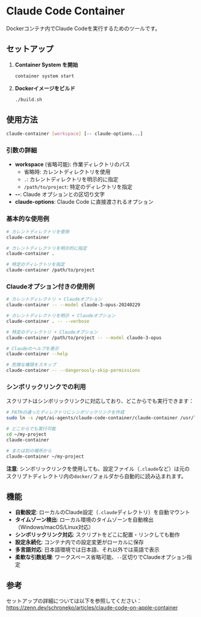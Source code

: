 # Claude Code Container

Dockerコンテナ内でClaude Codeを実行するためのツールです。

## セットアップ

1. **Container System を開始**
   ```bash
   container system start
   ```

2. **Dockerイメージをビルド**
   ```bash
   ./build.sh
   ```

## 使用方法

```bash
claude-container [workspace] [-- claude-options...]
```

### 引数の詳細

- **workspace** (省略可能): 作業ディレクトリのパス
  - 省略時: カレントディレクトリを使用
  - `.`: カレントディレクトリを明示的に指定
  - `/path/to/project`: 特定のディレクトリを指定
- **--**: Claude オプションとの区切り文字
- **claude-options**: Claude Code に直接渡されるオプション

### 基本的な使用例

```bash
# カレントディレクトリを使用
claude-container

# カレントディレクトリを明示的に指定
claude-container .

# 特定のディレクトリを指定
claude-container /path/to/project
```

### Claudeオプション付きの使用例

```bash
# カレントディレクトリ + Claudeオプション
claude-container -- --model claude-3-opus-20240229

# カレントディレクトリを明示 + Claudeオプション
claude-container . -- --verbose

# 特定のディレクトリ + Claudeオプション
claude-container /path/to/project -- --model claude-3-opus

# Claudeのヘルプを表示
claude-container --help

# 危険な権限をスキップ
claude-container -- --dangerously-skip-permissions
```

### シンボリックリンクでの利用

スクリプトはシンボリックリンクに対応しており、どこからでも実行できます：

```bash
# PATHの通ったディレクトリにシンボリックリンクを作成
sudo ln -s /opt/ai-agents/claude-code-container/claude-container /usr/local/bin/claude-container

# どこからでも実行可能
cd ~/my-project
claude-container

# または別の場所から
claude-container ~/my-project
```

**注意**: シンボリックリンクを使用しても、設定ファイル（`.claude`など）は元のスクリプトディレクトリ内の`docker/`フォルダから自動的に読み込まれます。

## 機能

- **自動設定**: ローカルのClaude設定（`.claude`ディレクトリ）を自動マウント
- **タイムゾーン検出**: ローカル環境のタイムゾーンを自動検出（Windows/macOS/Linux対応）
- **シンボリックリンク対応**: スクリプトをどこに配置・リンクしても動作
- **設定永続化**: コンテナ内での設定変更がローカルに保存
- **多言語対応**: 日本語環境では日本語、それ以外では英語で表示
- **柔軟な引数処理**: ワークスペース省略可能、`--`区切りでClaudeオプション指定

## 参考

セットアップの詳細については以下を参照してください：
https://zenn.dev/schroneko/articles/claude-code-on-apple-container
